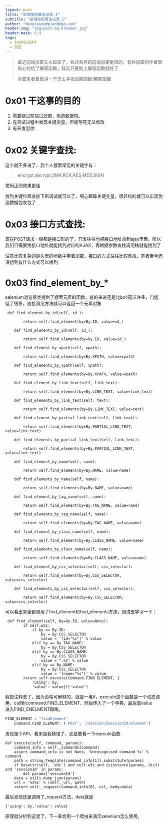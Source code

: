 ```yaml
---
layout: post
title: "前端加密算法记录.1"
subtitle: "前端加密算法记录.1"
author: "Novocaine#p1an0@qq.com"
header-img: "img/post-bg-dreamer.jpg"
header-mask: 0.4
tags:
  - JAVASCRIPT
  - 加密
---
```


> 最近前端加密又火起来了，各式各样的前端加密挺烦的，有些加密的作者很贴心的给了解密函数，其实只要贴上解密函数就好了
>
> 本篇笔者着重讲一下怎么寻找加密函数/解密函数

0x01 干这事的目的
=========
1. 需要绕过前端过滤器，伪造数据包。
2. 在测试过程中发现关键变量，但是写死无法修改
3. 有开发怼你

0x02 关键字查找:
========

这个就不多说了，我个人搜索常见的关键字有：

> encrypt,decrypt,SM4,RC4,AES,MD5,SIGN

使用正则效果更佳

找到关键位置直接下断调试就可以了，细心跟踪关键变量，很轻松的就可以实现伪造数据包发包了

0x03 接口方式查找:
========
现在POST请求一般都是接口形的了，开发往往也把接口地址放到ajax里面，所以我们只需要找接口地址就能找到对应的AJAX，再根据参数查找调用栈就能找到了

注意比较复杂的是头里的参数中带着加密，接口的方式往往比较难找，笔者至今还没想到有什么方式可以找到

0x03 find_element_by_*
==
selenium浏览器类提供了搜索元素的函数，总的来说还是比bs4简洁许多，门槛低了很多，直接调用方法就可以返回一个元素对象
```
 def find_element_by_id(self, id_):
        
        return self.find_element(by=By.ID, value=id_)

    def find_elements_by_id(self, id_):
        
        return self.find_elements(by=By.ID, value=id_)

    def find_element_by_xpath(self, xpath):
        
        return self.find_element(by=By.XPATH, value=xpath)

    def find_elements_by_xpath(self, xpath):
        
        return self.find_elements(by=By.XPATH, value=xpath)

    def find_element_by_link_text(self, link_text):
        
        return self.find_element(by=By.LINK_TEXT, value=link_text)

    def find_elements_by_link_text(self, text):
        
        return self.find_elements(by=By.LINK_TEXT, value=text)

    def find_element_by_partial_link_text(self, link_text):
        
        return self.find_element(by=By.PARTIAL_LINK_TEXT, value=link_text)

    def find_elements_by_partial_link_text(self, link_text):
        
        return self.find_elements(by=By.PARTIAL_LINK_TEXT, value=link_text)

    def find_element_by_name(self, name):
        
        return self.find_element(by=By.NAME, value=name)

    def find_elements_by_name(self, name):
        
        return self.find_elements(by=By.NAME, value=name)

    def find_element_by_tag_name(self, name):
        
        return self.find_element(by=By.TAG_NAME, value=name)

    def find_elements_by_tag_name(self, name):
        
        return self.find_elements(by=By.TAG_NAME, value=name)

    def find_element_by_class_name(self, name):
        
        return self.find_element(by=By.CLASS_NAME, value=name)

    def find_elements_by_class_name(self, name):
        
        return self.find_elements(by=By.CLASS_NAME, value=name)

    def find_element_by_css_selector(self, css_selector):
        
        return self.find_element(by=By.CSS_SELECTOR, value=css_selector)

    def find_elements_by_css_selector(self, css_selector):
        
        return self.find_elements(by=By.CSS_SELECTOR, value=css_selector)
```
可以看出来全都调用了find_element和find_elements方法，跟进去学习一下：
```
 def find_element(self, by=By.ID, value=None):
        if self.w3c:
            if by == By.ID:
                by = By.CSS_SELECTOR
                value = '[id="%s"]' % value
            elif by == By.TAG_NAME:
                by = By.CSS_SELECTOR
            elif by == By.CLASS_NAME:
                by = By.CSS_SELECTOR
                value = ".%s" % value
            elif by == By.NAME:
                by = By.CSS_SELECTOR
                value = '[name="%s"]' % value
        return self.execute(Command.FIND_ELEMENT, {
            'using': by,
            'value': value})['value']
```
我把注释去了，因为没啥可解释的，就是一堆if，execute这个函数是一个动态调用，call到command.FIND_ELEMENT，然后传入了一个字典，最后取value  
进入FIND_ENELMENT瞅瞅。  
``` Python
FIND_ELEMENT = "findElement"
	Command.FIND_ELEMENT: ('POST', '/session/$sessionId/element')
```
发现是个API，看来是我猜错了，还是要看一下execute函数
```
def execute(self, command, params):
    command_info = self._commands[command]
    assert command_info is not None, 'Unrecognised command %s' % command
    path = string.Template(command_info[1]).substitute(params)
    if hasattr(self, 'w3c') and self.w3c and isinstance(params, dict) and 'sessionId' in params:
        del params['sessionId']
    data = utils.dump_json(params)
    url = '%s%s' % (self._url, path)
    return self._request(command_info[0], url, body=data)
```
最后发现还是调用了_request方法，data就是  
```
{'using': by,'value': value}
```
原理就分析到这里了，下一章会用一个爬虫来演示selenium怎么使用。
